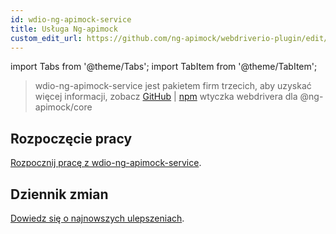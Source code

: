 ```yaml
---
id: wdio-ng-apimock-service
title: Usługa Ng-apimock
custom_edit_url: https://github.com/ng-apimock/webdriverio-plugin/edit/master/README.md
---
```


import Tabs from '@theme/Tabs';
import TabItem from '@theme/TabItem';

> wdio-ng-apimock-service jest pakietem firm trzecich, aby uzyskać więcej informacji, zobacz [GitHub](https://github.com/ng-apimock/webdriverio-plugin) | [npm](https://www.npmjs.com/package/wdio-ng-apimock-service)
wtyczka webdrivera dla @ng-apimock/core

## Rozpoczęcie pracy
[Rozpocznij pracę z wdio-ng-apimock-service][gettingStarted].

## Dziennik zmian
[Dowiedz się o najnowszych ulepszeniach][changelog].

 
[gettingStarted]: https://ngapimock.org/docs/plugins/wdio-ng-apimock-service
[api]: https://ngapimock.org/docs/api/select-scenario
[changelog]: https://github.com/ng-apimock/webdriverio-plugin/blob/master/CHANGELOG.md